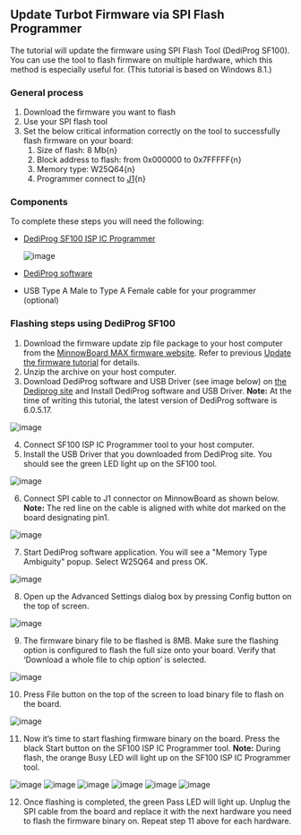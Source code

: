 ## Update Turbot Firmware via SPI Flash Programmer

The tutorial will update the firmware using SPI Flash Tool (DediProg SF100). You can use the tool to flash firmware on multiple hardware, which this method is especially useful for. (This tutorial is based on Windows 8.1.) 

### General process

1. Download the firmware you want to flash
2. Use your SPI flash tool
3. Set the below critical information correctly on the tool to successfully flash firmware on your board: 
    1. Size of flash: 8 Mb{n}
    1. Block address to flash: from 0x000000 to 0x7FFFFF{n}
    1. Memory type: W25Q64{n}
    1. Programmer connect to [J1](https://www.minnowboard.org/board-viewer){n}
    
### Components

To complete these steps you will need the following:

- [DediProg SF100 ISP IC Programmer](http://www.dediprog.com/pd/spi-flash-solution/sf100)

   ![image](elements/tuto-reader/tutorials/update-firmware-using-spi-tool/docs/image04.png)
   
- [DediProg software](http://www.dediprog.com/download?u=42&l=SF100+ISP+IC+Programmer)
- USB Type A Male to Type A Female cable for your programmer (optional)


### Flashing steps using DediProg SF100

1. Download the firmware update zip file package to your host computer from the [MinnowBoard MAX firmware website](https://firmware.intel.com/projects/minnowboard-max). Refer to previous [Update the firmware tutorial](/updating_your_firmware) for details.
2. Unzip the archive on your host computer. 
3. Download DediProg software and USB Driver (see image below) on [the Dediprog site](http://www.dediprog.com/download?u=42&l=SF100+ISP+IC+Programmer) and Install DediProg software and USB Driver. **Note:** At the time of writing this tutorial, the latest version of DediProg software is 6.0.5.17.

![image](elements/tuto-reader/tutorials/update-firmware-using-spi-tool/docs/image02.png)

4. Connect SF100 ISP IC Programmer tool to your host computer.
5. Install the USB Driver that you downloaded from DediProg site. You should see the green LED light up on the SF100 tool.

![image](elements/tuto-reader/tutorials/update-firmware-using-spi-tool/docs/image07.jpg)

6. Connect SPI cable to J1 connector on MinnowBoard as shown below. **Note:** The red line on the cable is aligned with white dot marked on the board designating pin1.

![image](elements/tuto-reader/tutorials/update-firmware-using-spi-tool/docs/image08.jpg)

7. Start DediProg software application. You will see a "Memory Type Ambiguity" popup. Select W25Q64 and press OK.

![image](elements/tuto-reader/tutorials/update-firmware-using-spi-tool/docs/image03.png)

8. Open up the Advanced Settings dialog box by pressing Config button on the top of screen. 

![image](elements/tuto-reader/tutorials/update-firmware-using-spi-tool/docs/image12.png)

9. The firmware binary file to be flashed is 8MB. Make sure the flashing option is configured to flash the full size onto your board. Verify that ‘Download a whole file to chip option’ is selected.

![image](elements/tuto-reader/tutorials/update-firmware-using-spi-tool/docs/image03.png)

10. Press File button on the top of the screen to load binary file to flash on the board.

![image](elements/tuto-reader/tutorials/update-firmware-using-spi-tool/docs/adv-settings.png)

11. Now it’s time to start flashing firmware binary on the board. Press the black Start button on the SF100 ISP IC Programmer tool. **Note:** During flash, the orange Busy LED will light up on the SF100 ISP IC Programmer tool.

![image](elements/tuto-reader/tutorials/update-firmware-using-spi-tool/docs/image13.png)
![image](elements/tuto-reader/tutorials/update-firmware-using-spi-tool/docs/image14.png)
![image](elements/tuto-reader/tutorials/update-firmware-using-spi-tool/docs/image15.png)
![image](elements/tuto-reader/tutorials/update-firmware-using-spi-tool/docs/image16.png)
![image](elements/tuto-reader/tutorials/update-firmware-using-spi-tool/docs/image17.png)
![image](elements/tuto-reader/tutorials/update-firmware-using-spi-tool/docs/image18.png)

12. Once flashing is completed, the green Pass LED will light up. Unplug the SPI cable from the board and replace it with the next hardware you need to flash the firmware binary on. Repeat step 11 above for each hardware.

